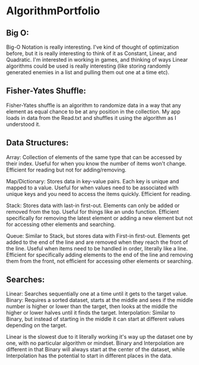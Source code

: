 # AlgorithmPortfolio

## Big O:

Big-O Notation is really interesting. I've kind of thought of optimization before, but it is really interesting to think of it as Constant, Linear, and Quadratic. I'm interested in working in games, and thinking of ways Linear algorithms could be used is really interesting (like storing randomly generated enemies in a list and pulling them out one at a time etc).

## Fisher-Yates Shuffle:
Fisher-Yates shuffle is an algorithm to randomize data in a way that any element as equal chance to be at any position in the collection. My app loads in data from the Read.txt and shuffles it using the algorithm as I understood it.

## Data Structures:

Array: Collection of elements of the same type that can be accessed by their index. Useful for when you know the number of items won't change. Efficient for reading but not for adding/removing.

Map/Dictionary: Stores data in key-value pairs. Each key is unique and mapped to a value. Useful for when values need to be associated with unique keys and you need to access the items quickly. Efficient for reading.

Stack: Stores data with last-in first-out. Elements can only be added or removed from the top. Useful for things like an undo function. Efficient specifically for removing the latest element or adding a new element but not for accessing other elements and searching.

Queue: Similar to Stack, but stores data with First-in first-out. Elements get added to the end of the line and are removed when they reach the front of the line. Useful when items need to be handled in order, literally like a line. Efficient for specifically adding elements to the end of the line and removing them from the front, not efficient for accessing other elements or searching.

## Searches:

Linear: Searches sequentially one at a time until it gets to the target value.
Binary: Requires a sorted dataset, starts at the middle and sees if the middle number is higher or lower than the target, then looks at the middle the higher or lower halves until it finds the target.
Interpolation: Similar to Binary, but instead of starting in the middle it can start at different values depending on the target.

Linear is the slowest due to it literally working it's way up the dataset one by one, with no particular algorithm or mindset. Binary and Interpolation are different in that Binary
will always start at the center of the dataset, while Interpolation has the potential to start in different places in the data.